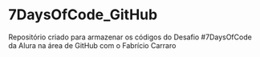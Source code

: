 # 7DaysOfCode_GitHub
Repositório criado para armazenar os códigos do Desafio #7DaysOfCode da Alura na área de GitHub com o Fabrício Carraro
